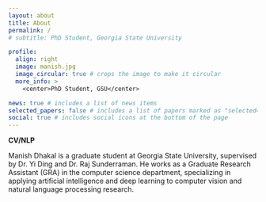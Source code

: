 ```yaml
---
layout: about
title: About
permalink: /
# subtitle: PhD Student, Georgia State University

profile:
  align: right
  image: manish.jpg
  image_circular: true # crops the image to make it circular
  more_info: >
    <center>PhD Student, GSU</center>

news: true # includes a list of news items
selected_papers: false # includes a list of papers marked as "selected={true}"
social: true # includes social icons at the bottom of the page
---
```


<b>CV/NLP</b>

Manish Dhakal is a graduate student at Georgia State University, supervised by Dr. Yi Ding and Dr. Raj Sunderraman. He works as a Graduate Research Assistant (GRA) in the computer science department, specializing in applying artificial intelligence and deep learning to computer vision and natural language processing research.